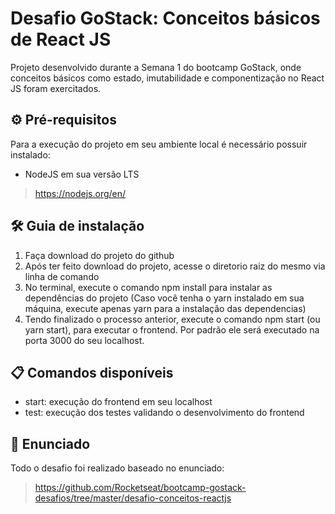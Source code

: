 # Desafio GoStack: Conceitos básicos de React JS
Projeto desenvolvido durante a Semana 1 do bootcamp GoStack, onde conceitos básicos como estado, imutabilidade e componentização no React JS foram exercitados.

## ⚙ Pré-requisitos
Para a execução do projeto em seu ambiente local é necessário possuir instalado: 

- NodeJS em sua versão LTS
> https://nodejs.org/en/

## 🛠 Guia de instalação
1. Faça download do projeto do github
2. Após ter feito download do projeto, acesse o diretorio raiz do mesmo via linha de comando
3. No terminal, execute o comando npm install para instalar as dependências do projeto (Caso você tenha o yarn instalado em sua máquina, execute apenas yarn para a instalação das dependencias)
4. Tendo finalizado o processo anterior, execute o comando npm start (ou yarn start), para executar o frontend. Por padrão ele será executado na porta 3000 do seu localhost. 

## 📋 Comandos disponíveis
* start: execução do frontend em seu localhost
* test: execução dos testes validando o desenvolvimento do frontend

## 📙 Enunciado
Todo o desafio foi realizado baseado no enunciado: 
> https://github.com/Rocketseat/bootcamp-gostack-desafios/tree/master/desafio-conceitos-reactjs